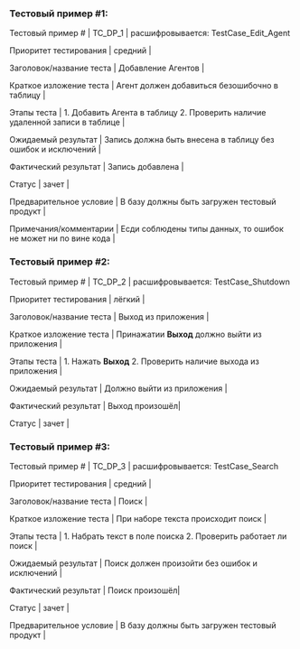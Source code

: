 ### Тестовый пример #1:

Тестовый пример # | TC_DP_1 | расшифровывается: TestCase_Edit_Agent

Приоритет тестирования | средний | 

Заголовок/название теста | Добавление Агентов |

Краткое изложение теста | Агент должен добавиться безошибочно в таблицу |

Этапы теста | 1. Добавить Агента в таблицу 2. Проверить наличие удаленной записи в таблице |

Ожидаемый результат | Запись должна быть внесена в таблицу без ошибок и исключений |

Фактический результат | Запись добавлена | 

Статус | зачет | 

Предварительное условие | В базу должны быть загружен тестовый продукт |

Примечания/комментарии | Есди соблюдены типы данных, то ошибок не может ни по вине кода | 


### Тестовый пример #2:

Тестовый пример # | TC_DP_2 | расшифровывается: TestCase_Shutdown

Приоритет тестирования | лёгкий | 

Заголовок/название теста | Выход из приложения |

Краткое изложение теста | Принажатии **Выход** должно выйти из приложения |

Этапы теста | 1. Нажать **Выход** 2. Проверить наличие выхода из приложения |

Ожидаемый результат | Должно выйти из приложения |

Фактический результат | Выход произошёл| 

Статус | зачет | 


### Тестовый пример #3:

Тестовый пример # | TC_DP_3 | расшифровывается: TestCase_Search

Приоритет тестирования | средний | 

Заголовок/название теста | Поиск |

Краткое изложение теста | При наборе текста происходит поиск |

Этапы теста | 1. Набрать текст в поле поиска 2. Проверить работает ли поиск |

Ожидаемый результат | Поиск должен произойти без ошибок и исключений |

Фактический результат | Поиск произошёл| 

Статус | зачет | 

Предварительное условие | В базу должны быть загружен тестовый продукт |